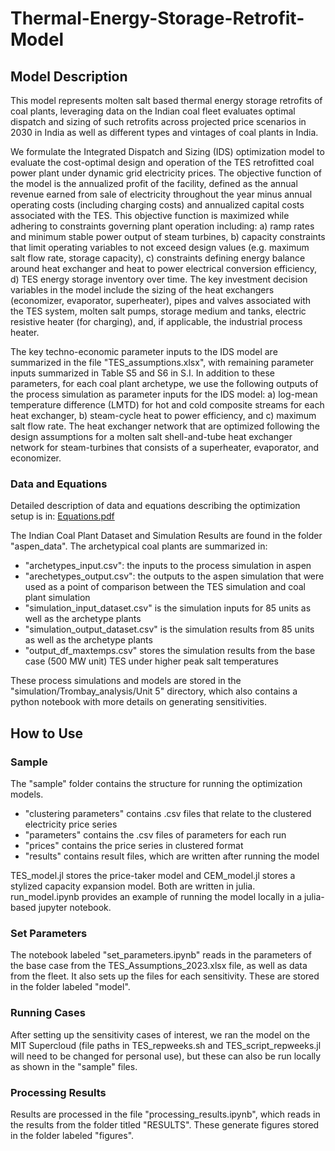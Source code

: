 # Thermal-Energy-Storage-Retrofit-Model

## Model Description

This model represents molten salt based thermal energy storage retrofits of coal plants, leveraging data on the Indian coal fleet evaluates optimal dispatch and sizing of such retrofits across projected price scenarios in 2030 in India as well as different types and vintages of coal plants in India. 

We formulate the Integrated Dispatch and Sizing (IDS) optimization model to evaluate the cost-optimal design and operation of the TES retrofitted coal power plant under dynamic grid electricity prices. The objective function of the model is the annualized profit of the facility, defined as the annual revenue earned from sale of electricity throughout the year minus annual operating costs (including charging costs) and annualized capital costs associated with the TES. This objective function is maximized while adhering to constraints governing plant operation including: a) ramp rates and minimum stable power output of steam turbines, b) capacity constraints that limit operating variables to not exceed design values (e.g. maximum salt flow rate, storage capacity), c) constraints defining energy balance around heat exchanger and heat to power electrical conversion efficiency, d) TES energy storage inventory over time. The key investment decision variables in the model include the sizing of the heat exchangers (economizer, evaporator, superheater), pipes and valves associated with the TES system, molten salt pumps, storage medium and tanks, electric resistive heater (for charging), and, if applicable, the industrial process heater. 

The key techno-economic parameter inputs to the IDS model are summarized in the file "TES_assumptions.xlsx", with remaining parameter inputs summarized in Table S5 and S6 in S.I. In addition to these parameters, for each coal plant archetype, we use the following outputs of the process simulation as parameter inputs for the IDS model: a) log-mean temperature difference (LMTD) for hot and cold composite streams for each heat exchanger, b) steam-cycle heat to power efficiency, and c) maximum salt flow rate. 
The heat exchanger network that are optimized following the design assumptions for a molten salt shell-and-tube heat exchanger network for steam-turbines that consists of a superheater, evaporator, and economizer. 

### Data and Equations
Detailed description of data and equations describing the optimization setup is in: 
[Equations.pdf](https://github.com/serenapatel315/Thermal-Energy-Storage-Retrofit-Model/files/14212777/Equations.pdf)

The Indian Coal Plant Dataset and Simulation Results are found in the folder "aspen_data". The archetypical coal plants are summarized in:
* "archetypes_input.csv": the inputs to the process simulation in aspen
* "arechetypes_output.csv": the outputs to the aspen simulation that were used as a point of comparison between the TES simulation and coal plant simulation 
* "simulation_input_dataset.csv" is the simulation inputs for 85 units as well as the archetype plants
* "simulation_output_dataset.csv" is the simulation results from 85 units as well as the archetype plants
* "output_df_maxtemps.csv" stores the simulation results from the base case (500 MW unit) TES under higher peak salt temperatures

These process simulations and models are stored in the "simulation/Trombay_analysis/Unit 5" directory, which also contains a python notebook with more details on generating sensitivities. 


## How to Use 

### Sample 
The "sample" folder contains the structure for running the optimization models. 
* "clustering parameters" contains .csv files that relate to the clustered electricity price series 
* "parameters" contains the .csv files of parameters for each run 
* "prices" contains the price series in clustered format 
* "results" contains result files, which are written after running the model 

TES_model.jl stores the price-taker model and CEM_model.jl stores a stylized capacity expansion model. Both are written in julia. 
run_model.ipynb provides an example of running the model locally in a julia-based jupyter notebook. 


### Set Parameters
The notebook labeled "set_parameters.ipynb" reads in the parameters of the base case from the TES_Assumptions_2023.xlsx file, as well as data from the fleet. It also sets up the files for each sensitivity. These are stored in the folder labeled "model". 

### Running Cases
After setting up the sensitivity cases of interest, we ran the model on the MIT Supercloud (file paths in TES_repweeks.sh and TES_script_repweeks.jl will need to be changed for personal use), but these can also be run locally as shown in the "sample" files. 

### Processing Results
Results are processed in the file "processing_results.ipynb", which reads in the results from the folder titled "RESULTS". These generate figures stored in the folder labeled "figures". 



